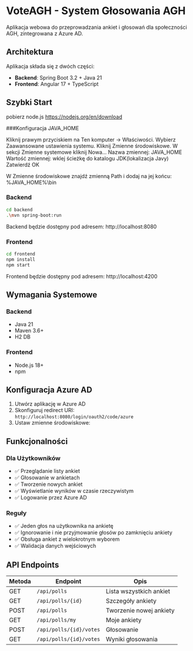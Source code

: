 # VoteAGH - System Głosowania AGH

Aplikacja webowa do przeprowadzania ankiet i głosowań dla społeczności AGH, zintegrowana z Azure AD.

## Architektura

Aplikacja składa się z dwóch części:

- **Backend**: Spring Boot 3.2 + Java 21
- **Frontend**: Angular 17 + TypeScript

## Szybki Start

pobierz node.js
https://nodejs.org/en/download

###Konfiguracja JAVA_HOME

Kliknij prawym przyciskiem na Ten komputer → Właściwości.
Wybierz Zaawansowane ustawienia systemu.
Kliknij Zmienne środowiskowe.
W sekcji Zmienne systemowe kliknij Nowa...
Nazwa zmiennej:
JAVA_HOME
Wartość zmiennej:
wklej ścieżkę do katalogu JDK(lokalizacja Javy)
Zatwierdź OK

W Zmienne środowiskowe znajdź zmienną Path i dodaj na jej końcu:
%JAVA_HOME%\bin

### Backend

```bash
cd backend
.\mvn spring-boot:run
```

Backend będzie dostępny pod adresem: http://localhost:8080

### Frontend

```bash
cd frontend
npm install
npm start
```

Frontend będzie dostępny pod adresem: http://localhost:4200

## Wymagania Systemowe

### Backend
- Java 21
- Maven 3.6+
- H2 DB

### Frontend
- Node.js 18+
- npm 

## Konfiguracja Azure AD

1. Utwórz aplikację w Azure AD
2. Skonfiguruj redirect URI: `http://localhost:8080/login/oauth2/code/azure`
3. Ustaw zmienne środowiskowe:

## Funkcjonalności

### Dla Użytkowników
- ✅ Przeglądanie listy ankiet
- ✅ Głosowanie w ankietach
- ✅ Tworzenie nowych ankiet
- ✅ Wyświetlanie wyników w czasie rzeczywistym
- ✅ Logowanie przez Azure AD

### Reguły
- ✅ Jeden głos na użytkownika na ankietę
- ✅ Ignorowanie i nie przyjmowanie głosów po zamknięciu ankiety
- ✅ Obsługa ankiet z wielokrotnym wyborem
- ✅ Walidacja danych wejściowych


## API Endpoints

| Metoda | Endpoint | Opis |
|--------|----------|------|
| GET | `/api/polls` | Lista wszystkich ankiet |
| GET | `/api/polls/{id}` | Szczegóły ankiety |
| POST | `/api/polls` | Tworzenie nowej ankiety |
| GET | `/api/polls/my` | Moje ankiety |
| POST | `/api/polls/{id}/votes` | Głosowanie |
| GET | `/api/polls/{id}/votes` | Wyniki głosowania |

